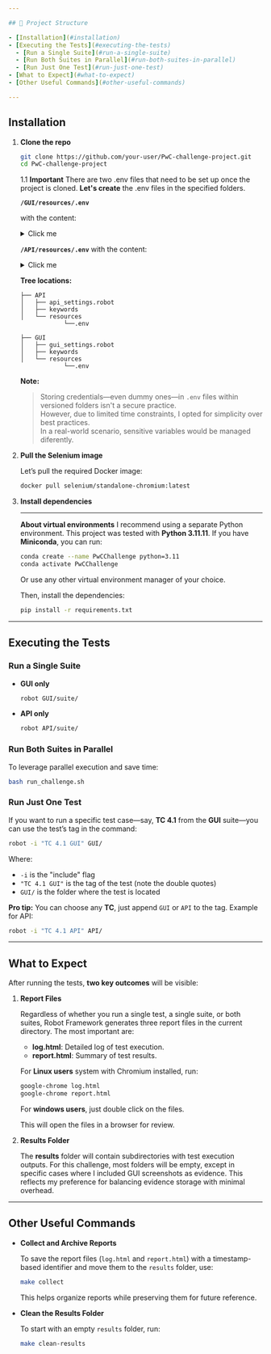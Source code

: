 ```yaml
---

## 📁 Project Structure

- [Installation](#installation)
- [Executing the Tests](#executing-the-tests)
  - [Run a Single Suite](#run-a-single-suite)
  - [Run Both Suites in Parallel](#run-both-suites-in-parallel)
  - [Run Just One Test](#run-just-one-test)
- [What to Expect](#what-to-expect)
- [Other Useful Commands](#other-useful-commands)

---
```


## Installation

1. **Clone the repo**
   ```bash
   git clone https://github.com/your-user/PwC-challenge-project.git
   cd PwC-challenge-project
    ```
    1.1 **Important**
    There are two .env files that need to be set up once the project is cloned. **Let's create** the .env files in the specified folders.


    **`/GUI/resources/.env`**

    with the content:
    <details>
    <summary>Click me</summary>

        SAUCEDEMO_USERNAME=standard_user
        SAUCEDEMO_PASSWORD=secret_sauce

    </details> 

    **`/API/resources/.env`**
    with the content:

    <details>
    <summary>Click me</summary>

        API_USER=admin
        API_PASS=password123

    </details> 

    **Tree locations:**
    ```
    ├── API
    │   ├── api_settings.robot
    │   ├── keywords
    │   └── resources
                └──.env
    ```

    ```
    ├── GUI
    │   ├── gui_settings.robot
    │   ├── keywords
    │   └── resources
                └──.env
    ```

    **Note:**
    > Storing credentials—even dummy ones—in `.env` files within versioned folders isn't a secure practice.  
    > However, due to limited time constraints, I opted for simplicity  over best practices.  
    > In a real-world scenario, sensitive variables would be managed diferently.
2. **Pull the Selenium image**

    Let’s pull the required Docker image:

   ```bash
   docker pull selenium/standalone-chromium:latest
   ```

3. **Install dependencies**

   ---

   **About virtual environments**
   I recommend using a separate Python environment.
   This project was tested with **Python 3.11.11**.
   If you have **Miniconda**, you can run:

   ```bash
   conda create --name PwCChallenge python=3.11
   conda activate PwCChallenge
   ```

   Or use any other virtual environment manager of your choice.

   Then, install the dependencies:

   ```bash
   pip install -r requirements.txt
   ```

---

## Executing the Tests

### Run a Single Suite

* **GUI only**

  ```bash
  robot GUI/suite/
  ```

* **API only**

  ```bash
  robot API/suite/
  ```

### Run Both Suites in Parallel

To leverage parallel execution and save time:

```bash
bash run_challenge.sh
```

### Run Just One Test

If you want to run a specific test case—say, **TC 4.1** from the **GUI** suite—you can use the test’s tag in the command:

```bash
robot -i "TC 4.1 GUI" GUI/
```

Where:

* `-i` is the "include" flag
* `"TC 4.1 GUI"` is the tag of the test (note the double quotes)
* `GUI/` is the folder where the test is located

**Pro tip:**
You can choose any **TC**, just append `GUI` or `API` to the tag.
Example for API:

```bash
robot -i "TC 4.1 API" API/
```

---

## What to Expect

After running the tests, **two key outcomes** will be visible:

1. **Report Files**

   Regardless of whether you run a single test, a single suite, or both suites, Robot Framework generates three report files in the current directory. The most important are:

   - **log.html**: Detailed log of test execution.
   - **report.html**: Summary of test results.

   For **Linux users** system with Chromium installed, run:

   ```bash
   google-chrome log.html
   google-chrome report.html
   ```

   For **windows users**, just double click on the files.

   This will open the files in a browser for review.

2. **Results Folder**

   The **results** folder will contain subdirectories with test execution outputs. For this challenge, most folders will be empty, except in specific cases where I included GUI screenshots as evidence. This reflects my preference for balancing evidence storage with minimal overhead.

---

## Other Useful Commands

- **Collect and Archive Reports**

   To save the report files (`log.html` and `report.html`) with a timestamp-based identifier and move them to the `results` folder, use:

   ```bash
   make collect
   ```

   This helps organize reports while preserving them for future reference.

- **Clean the Results Folder**

   To start with an empty `results` folder, run:

   ```bash
   make clean-results
   ```
